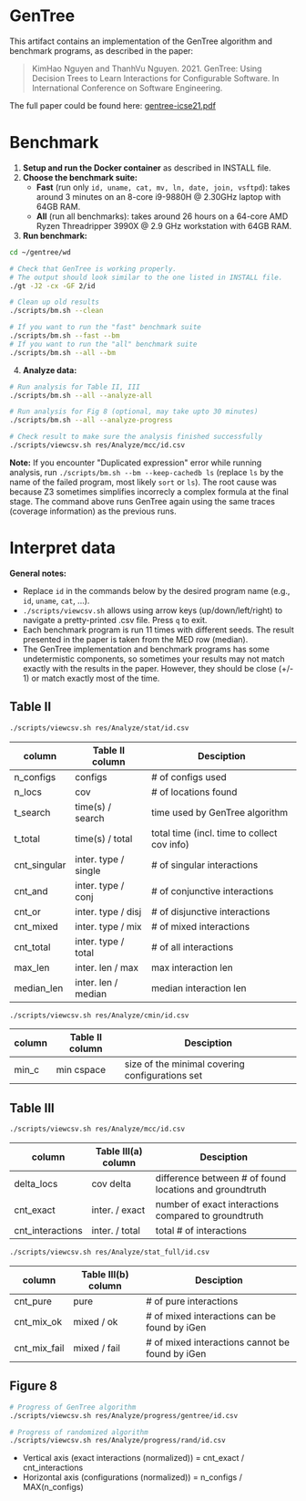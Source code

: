 # GenTree

This artifact contains an implementation of the GenTree algorithm and benchmark programs, as described in the paper:
> KimHao Nguyen and ThanhVu Nguyen. 2021. GenTree: Using Decision Trees to Learn Interactions for Configurable Software. In International Conference on Software Engineering.

The full paper could be found here: [gentree-icse21.pdf](https://github.com/unsat/gentree/releases/download/submit_icse21/gentree-icse21.pdf)

# Benchmark

1. **Setup and run the Docker container** as described in INSTALL file.
2. **Choose the benchmark suite:**
   - **Fast** (run only `id, uname, cat, mv, ln, date, join, vsftpd`): takes around 3 minutes on an 8-core i9-9880H @ 2.30GHz laptop with 64GB RAM.
   - **All** (run all benchmarks): takes around 26 hours on a 64-core AMD Ryzen Threadripper 3990X @ 2.9 GHz workstation with 64GB RAM.
3. **Run benchmark:**
```bash
cd ~/gentree/wd

# Check that GenTree is working properly.
# The output should look similar to the one listed in INSTALL file.
./gt -J2 -cx -GF 2/id

# Clean up old results
./scripts/bm.sh --clean

# If you want to run the "fast" benchmark suite
./scripts/bm.sh --fast --bm
# If you want to run the "all" benchmark suite
./scripts/bm.sh --all --bm
```
4. **Analyze data:**
```bash
# Run analysis for Table II, III
./scripts/bm.sh --all --analyze-all

# Run analysis for Fig 8 (optional, may take upto 30 minutes)
./scripts/bm.sh --all --analyze-progress

# Check result to make sure the analysis finished successfully
./scripts/viewcsv.sh res/Analyze/mcc/id.csv
```


**Note:** If you encounter "Duplicated expression" error while running analysis, run
`./scripts/bm.sh --bm --keep-cachedb ls` (replace `ls` by the name of the failed program, most likely `sort` or `ls`). The root cause was because Z3 sometimes simplifies incorrecly a complex formula at the final stage. The command above runs GenTree again using the same traces (coverage information) as the previous runs.

# Interpret data

**General notes:**
- Replace `id` in the commands below by the desired program name (e.g., `id`, `uname`, `cat`, ...).
- `./scripts/viewcsv.sh` allows using arrow keys (up/down/left/right) to navigate a pretty-printed .csv file. Press `q` to exit.
- Each benchmark program is run 11 times with different seeds. The result presented in the paper is taken from the MED row (median).
- The GenTree implementation and benchmark programs has some undetermistic components, so sometimes your results may not match exactly with the results in the paper. However, they should be close (+/- 1) or match exactly most of the time.

## Table II
```bash
./scripts/viewcsv.sh res/Analyze/stat/id.csv
```
| column       | Table II column      | Desciption                                  |
| ------------ | -------------------- | ------------------------------------------- |
| n_configs    | configs              | # of configs used                           |
| n_locs       | cov                  | # of locations found                        |
| t_search     | time(s) / search     | time used by GenTree algorithm              |
| t_total      | time(s) / total      | total time (incl. time to collect cov info) |
| cnt_singular | inter. type / single | # of singular interactions                  |
| cnt_and      | inter. type / conj   | # of conjunctive interactions               |
| cnt_or       | inter. type / disj   | # of disjunctive interactions               |
| cnt_mixed    | inter. type / mix    | # of mixed interactions                     |
| cnt_total    | inter. type / total  | # of all interactions                       |
| max_len      | inter. len / max     | max interaction len                         |
| median_len   | inter. len / median  | median interaction len                      |

```bash
./scripts/viewcsv.sh res/Analyze/cmin/id.csv
```
| column | Table II column | Desciption                                      |
| ------ | --------------- | ----------------------------------------------- |
| min_c  | min cspace      | size of the minimal covering configurations set |

## Table III
```bash
./scripts/viewcsv.sh res/Analyze/mcc/id.csv
```
| column           | Table III(a) column | Desciption                                              |
| ---------------- | ------------------- | ------------------------------------------------------- |
| delta_locs       | cov delta           | difference between # of found locations and groundtruth |
| cnt_exact        | inter. / exact      | number of exact interactions compared to groundtruth    |
| cnt_interactions | inter. / total      | total # of interactions                                 |
```bash
./scripts/viewcsv.sh res/Analyze/stat_full/id.csv
```
| column       | Table III(b) column | Desciption                                      |
| ------------ | ------------------- | ----------------------------------------------- |
| cnt_pure     | pure                | # of pure interactions                          |
| cnt_mix_ok   | mixed / ok          | # of mixed interactions can be found by iGen    |
| cnt_mix_fail | mixed / fail        | # of mixed interactions cannot be found by iGen |

## Figure 8
```bash
# Progress of GenTree algorithm
./scripts/viewcsv.sh res/Analyze/progress/gentree/id.csv

# Progress of randomized algorithm
./scripts/viewcsv.sh res/Analyze/progress/rand/id.csv
```
- Vertical axis (exact interactions (normalized)) = cnt_exact / cnt_interactions
- Horizontal axis (configurations (normalized)) = n_configs / MAX(n_configs)
